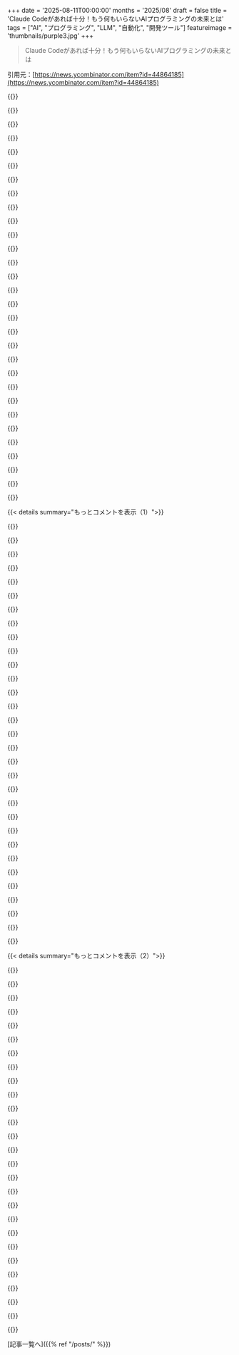 +++
date = '2025-08-11T00:00:00'
months = '2025/08'
draft = false
title = 'Claude Codeがあれば十分！もう何もいらないAIプログラミングの未来とは'
tags = ["AI", "プログラミング", "LLM", "自動化", "開発ツール"]
featureimage = 'thumbnails/purple3.jpg'
+++

> Claude Codeがあれば十分！もう何もいらないAIプログラミングの未来とは

引用元：[https://news.ycombinator.com/item?id=44864185](https://news.ycombinator.com/item?id=44864185)




{{<matomeQuote body="このコメントはAIの実験精神と楽しさに感動したよ。ClaudeをVPSで暴れさせて、専用スクリプトまで作るとか最高じゃん。AIに対するワクワク感が再燃するし、「何でもできる！」って初めてコーディングした時の気持ちが蘇ってきた。すごい記事、シェアありがとう！" userName="epiccoleman" createdAt="2025/08/11 14:30:57" color="#ff33a1">}}




{{<matomeQuote body="俺はClaude CodeみたいなAIツールは使いこなせないね。チャット形式で自分でコントロールする方が好きだし、コードを書くプロセス自体を楽しみたいんだ。マネージャーになれないのも同じ理由。AIエージェントって外向的な人や定型的な人向けでしょ。もし業界がそっちに寄るなら、転職するかも。" userName="georgeburdell" createdAt="2025/08/11 15:37:07" color="">}}




{{<matomeQuote body="「何でもできる！」って言っても、結局Claude APIの利用料がかかるじゃん。AIの利用が普通になると、知識じゃなくてお金が障壁になるのが悲しい。お金がない若い人がプログラミングを学ぶのが難しくなるし、初心者向けのガイドやチュートリアルも減っちゃうかもね。" userName="bkettle" createdAt="2025/08/12 00:16:31" color="#45d325">}}




{{<matomeQuote body="AIエージェントが外向的って意見にはマジで同意しないね。確かにユニークなツールだけど、俺は内向的だし少しADD気味。LLMは自然言語でプログラムできるコンピューターインターフェースって感じだよ。退屈なタスクをLLMに任せて、面白いことに集中できるから、今ソフトウェアエンジニアでいるのは最高だわ！" userName="fsloth" createdAt="2025/08/11 15:59:33" color="#45d325">}}




{{<matomeQuote body="楽しい実験ってのは分かるけどさ、ClaudeにHacker NewsでStartupの宣伝させたり、それ自分でRedditに投稿したりするのは、人間が集まる場所に「クソ」をばら撒いてるのと一緒じゃん？もうこれって、楽しくないし、他の人にとっては迷惑でしかないよ。" userName="pyrale" createdAt="2025/08/11 14:40:56" color="#ff5733">}}




{{<matomeQuote body="LLMが自然言語でプログラムできるインターフェースって言うけど、論理的推論が苦手だからまだ違うね。頼んでも期待通りに動いたり動かなかったり。本当に「プログラミング」って言えるのは、マシンが常に言うことを聞くか、できないと明確に言う時だよ。退屈なタスクをオフロードできるってのも、結局レビューが必要なら、タイピングの手間が省けるだけで、思考は同じくらい必要だわ。まだそこまでじゃないね。" userName="pron" createdAt="2025/08/11 16:52:09" color="#45d325">}}




{{<matomeQuote body="LLMが論理的推論が苦手って結論、どういう経験から出たのか気になるな。俺の経験だと、ほとんどのプログラミングタスクに必要な論理的推論はすごく得意だよ。例えば、「最低のXと最高のYを持つ共通のZをN個のリストから見つけて」って言うだけで、ほとんど正しいコードを即座に出してくれる。コードのレビューはするけど、テスト（AI生成）で正確性を確認するから、ビジネスロジックよりテストケースを調整する方が多いかも。認知的な負担がマジで軽くなるんだ。" userName="keeda" createdAt="2025/08/11 18:10:50" color="#38d3d3">}}




{{<matomeQuote body="Claude Codeは、技術力がある人にはそんなに高くないよ。APIクレジットなら1時間5ドルくらい。プロで使うなら月100ドルのメンバーシップでもいいし、試すだけなら大した出費じゃない。俺にとって大きな疑問は「これで生産性上がるの？」ってこと。まだ結論は出てないけど、アルゴリズムを詳しく指示したり、AIをしっかり見張ったりする必要があるね。でも、APIの詳細調べたり、コード書いたり、デバッグしたりするのは、日々のプログラミングの面倒な部分をかなり減らしてくれるよ。" userName="nostrademons" createdAt="2025/08/12 02:34:40" color="#38d3d3">}}




{{<matomeQuote body="いつの時代も何かしらの障壁はあったじゃん。コンピューターとかインターネットとか本とかさ。AIコーディングが残るなら、それが今の世代の障壁になるだけだよ。人生は公平じゃないし、この人生で公平になることはない。最善を尽くして周りを助けて、世の中の悪いことに囚われすぎないのが一番だね。" userName="infecto" createdAt="2025/08/12 12:52:46" color="">}}




{{<matomeQuote body="この選択肢は好きじゃないけど、オンラインでの交流は、投稿できる場所どこでもすごく強力な本人確認が唯一の進む道に思えるよ。" userName="DrSiemer" createdAt="2025/08/11 14:57:44" color="">}}




{{<matomeQuote body="LLMに簡単な関数頼んだら、めちゃくちゃ間違ってたんだ。まともな人間ならしないミスだよ。酔っ払ってるジュニア開発者と組んでるみたいで、自分の精神的負担を“オフロード”できないね。特に論理的推論が苦手みたい。人のコードは最後しか見ないから、何も信じられないのはつらいよ。信頼できないと他のことに集中できないんだ。" userName="pron" createdAt="2025/08/11 19:42:19" color="#ff5733">}}




{{<matomeQuote body="そのシンプルな関数って何だったの？" userName="kenjackson" createdAt="2025/08/11 23:00:23" color="">}}




{{<matomeQuote body="12歳の頃、PC使うたびに5ドルも払ってなかったな。インターネットにはチュートリアルやチャットルームがいっぱいで、そこから学べたんだ。今の好奇心旺盛な子が、IRCでPerlのゲストブックの書き方を聞きまくってる代わりに“5ドル払ってClaudeに聞け”って言われるのは悲しいね。" userName="eloisius" createdAt="2025/08/12 02:49:24" color="#ff33a1">}}




{{<matomeQuote body="君の例はLLMにロジックをさせたんじゃなくて、君のロジックをコードに翻訳させただけだね。ロジックをさせるってのは、複雑なライトスイッチの問題みたいに、意図的に曖昧な質問をすることだよ。GPT5に聞いたら、『問題の記述が鮮やかだ』って褒められたけど、出した答えもその後に書かせたコードの結果も違ったんだ。" userName="foobarbecue" createdAt="2025/08/12 01:49:04" color="#45d325">}}




{{<matomeQuote body="これはすごい論点だけど、このスレッドからはすぐ脱線するね。僕たちはCGコンテンツがネットを覆い尽くす泥沼に突入していると思う。インターネットのコミュニケーションが成り立たない期間があって、オフラインの時間が長くなるだろう。その後、防御システムが強化されて、安定したバランスを見つけるはずだよ。" userName="the__alchemist" createdAt="2025/08/11 14:50:34" color="#38d3d3">}}




{{<matomeQuote body="覚えてないんだけど、すごく基本的なものだったんだ。10〜15行くらいのルーティンで、1年生の学生なら関連APIを知ってれば3分で書けるようなやつ。僕がモデルに頼んだのは、APIを知らなかったからだよ。記憶が正しければ、if文かループの条件が逆になってたね。" userName="pron" createdAt="2025/08/11 23:56:47" color="">}}




{{<matomeQuote body="うん、僕も昔、インターネットの契約に含まれてたウェブサーバーでPHPをたくさん勉強したんだ。もしあれが無料じゃなかったら、ウェブサイトの作り方もプログラミングも絶対学ばなかっただろうね。親が払ってたインターネット接続の一部だった無料のPHPウェブホスティングがきっかけだったよ。" userName="mickael-kerjean" createdAt="2025/08/12 01:00:02" color="">}}




{{<matomeQuote body="そうそう、誰がお金払うの？ 僕もローカルでオープンモデルをたくさん動かしてるけど、電気代だけで済むのが良いね。引退してるから、Claudeみたいに高額なツールに長期的に縛られたくないんだ。いろんなサービスを試すのも楽しいし。Ollamaに月20ドル払ってGPT-OSS-120Bを速く動かしてるんだけど、価値あるかって言われると微妙かな。安いAPIも好きだよ。多くのAI企業が赤字経営なのは、消費者を誤解させてて違法だと思うね。" userName="mark_l_watson" createdAt="2025/08/12 03:39:16" color="#ff5733">}}




{{<matomeQuote body="12歳の頃の僕もそうだったけど、PCは今の5500ドルくらいしたんだ。きっと両親が僕らをすごく愛してくれてて、当時のPCの初期費用を払う余裕があったんだろうね。僕の7歳の息子にプログラミングのために毎回5ドル払わせる気はないけど（絶対にクレジットカードは渡さないよ）、月20ドルのClaudeサブスクなら検討できるな。NetflixやDisney+より安いしね。" userName="nostrademons" createdAt="2025/08/12 02:55:21" color="#38d3d3">}}




{{<matomeQuote body="慈善活動での資金集めって、PCみたいな設備投資は簡単だけど、LLMのトークンみたいな運営費はマジ無理ゲーなんだよな。昔は中古PCでプログラミングに興味を持てたけど、今はChatGPT-4とか使えないから、もうそれもできないんだ。" userName="xnorswap" createdAt="2025/08/12 13:35:16" color="#ff33a1">}}




{{<matomeQuote body="LLMインフラ企業が赤字経営なのは、消費者欺いてるから違法にすべきだよ。価格ダンピングって違法なのに、テック業界はVCマネーでずっとこれやってんの、マジで意味わかんねぇ。多くのスタートアップがこのクソみたいなやり方で成り上がってきたんだぜ…" userName="piva00" createdAt="2025/08/12 08:15:05" color="">}}




{{<matomeQuote body="そういうのもAIで自動化できるっしょ。「Claude、俺になりすまして代わりにやってくれ」って言えば済む話じゃん。" userName="xnorswap" createdAt="2025/08/11 15:05:39" color="">}}




{{<matomeQuote body="「Price dumping」って経済用語としては一般的じゃないよ。「Dumping」は国際貿易の用語で意味が違うんだよな: https://en.m.wikipedia.org/wiki/Dumping_(pricing_policy)<br>VC資金で赤字価格にするのは消費者には良いこと。大手企業が赤字価格にするのは反競争的って見方もできるね。GeminiがOpenAIの価格を下げてるのは良いけど、OpenAIの成長は止めたかもな。" userName="nl" createdAt="2025/08/12 09:57:06" color="#38d3d3">}}




{{<matomeQuote body="FidoNet時代は、身分証明が必要で実名だったから、オンラインでのやり取りに注意を払ってたんだ。インターネットの匿名性には、良い面も悪い面もあって衝撃的だったな。将来的には、政府のIDサービスがサイトごとにIDを生成して、一度ブラックリスト入りしたら新しいIDは作れないみたいな、中央認証システムに戻るかもね。" userName="postexitus" createdAt="2025/08/11 15:37:46" color="#38d3d3">}}




{{<matomeQuote body="無料のLLMモデルはたくさんあるんだぜ。有料版に匹敵するのも多いしね。Qwen Coderはタダで使えるし[1]、Apple Silicon MacやiPadがあれば、この秋にはAppleの30億パラメータFoundation Modelsが無料で使えるようになる[2]。Swift Playgroundも無料ダウンロードだし[3]、Appleは学校向けのカリキュラムも用意してるんだ。LLMへのアクセスも統合されるだろうね。" userName="alwillis" createdAt="2025/08/12 03:58:04" color="#45d325">}}




{{<matomeQuote body="俺もちょっとADD気味なんだ。面白いコーディングは好きだけど、退屈なタスクはマジで苦痛で。でもLLMに boilerplateな作業を任せられるのはADD持ちには最高だね。プロトタイプ段階の興奮が過ぎた後もLLMが助けてくれるから、プロジェクトを最後まで終わらせられるんだ。" userName="klipklop" createdAt="2025/08/11 17:29:29" color="#45d325">}}




{{<matomeQuote body="ツールなしで適当なAGI（人間）に聞いても、平均的にはAIの方が優れてると思うよ。Pythonシェルを使わせたとしても、たぶん人間の方が成績悪いんじゃね？GoogleのIMOモデルならパスできる気がするけど、検証する術がないんだよな。" userName="cma" createdAt="2025/08/12 02:09:19" color="">}}




{{<matomeQuote body="LLMはどんどん安くなって、すぐ「タダ同然」になるだろうね。そしたらプログラミングはAIが全部やるようになって、人間はいらなくなる。この業界であと2〜5年の命だと思って楽しもうぜ。" userName="block_dagger" createdAt="2025/08/12 09:52:12" color="">}}




{{<matomeQuote body="月100ドルも払って、生産性上がるかどうかもわかんないのに、なんで払うんだよ？100ドルをトイレに流して、数日も人生をドブに捨てる気か？" userName="hdjrudni" createdAt="2025/08/12 03:17:27" color="">}}




{{<matomeQuote body="俺の考えだけど、信頼のWebシステムが広まってほしいな。もしお前のWeb内の誰かが特定のURL（これは人間が作ったものだ）を保証したら、ブラウザでそれがわかるようになるんだ。" userName="theshrike79" createdAt="2025/08/11 15:36:08" color="#ff33a1">}}




{{< details summary="もっとコメントを表示（1）">}}

{{<matomeQuote body="貧しい中でコードを学んだ経験から言うと、PCだけあればいいのと、それに加えて毎月何十ドルものサブスクが必要なのは大違いだ。将来それが普通になるかもしれないってのは、すごくがっかりするよ。" userName="rurp" createdAt="2025/08/12 15:54:22" color="#45d325">}}




{{<matomeQuote body="AIコーディング、マジでビビるわ。数ヶ月前、新人エンジニアを採用したんだけど、技術面接した9人のうちAIなしで動けたのは2人だけだった。残りはAI頼りで、それがなくなると、Ecto（俺たちのPhoenixアプリ）で基本的なSQLクエリすら書けなかったんだ。AI生成コードのトレードオフについて聞いても、一人を除いて全く分かってなかったよ。" userName="cultofmetatron" createdAt="2025/08/11 18:14:07" color="#ff33a1">}}




{{<matomeQuote body="ちょっと話がそれるけど、最近の若いプロのエンジニアはSQLを全く知らないのが普通になってる気がする。マイクロサービスでDBを直接触らない専門化やNoSQLの普及が原因で、5年前には考えられなかったくらいSQLのスキルが地味になっちゃったんだよな。" userName="runako" createdAt="2025/08/11 18:59:41" color="#ff5c5c">}}




{{<matomeQuote body="10年フルスタックやっててSQL構文は知ってるけど、数年前の面接で「ユーザーと投稿のリレーションを作れ」って聞かれて、RailsとかPrismaでやろうとしたら「SQLで書け」って言われたんだ。結局その仕事はもらえなかったけど、未だにどう答えるべきか分からん。俺はNoSQLやORMでいろんな機能を作ってきたし、平均的なスタートアップならSQL直書きは不要だと思う。リンクリストの逆転問題みたいに、直接使わなくても周辺の問題解決に役立つかもしれないけど、良いプログラマーかどうかの基準にはならないと思うな。" userName="abustamam" createdAt="2025/08/12 04:23:12" color="#45d325">}}




{{<matomeQuote body="GoogleもLSPもPCもなしで、CTEを鉛筆で書けってか？<br>もちろん大げさだけど、言いたいことはわかるよ。でも俺は、今どきのAIを最大限に活用できる（適当なVibeコーディングじゃない）人を雇いたいね。補助なしで手動で作業したり、ホワイトボードでFizz Buzzできる人よりそっちの方がいい。" userName="danielbln" createdAt="2025/08/11 18:41:17" color="#ff5c5c">}}




{{<matomeQuote body="俺が頑固な老人に聞こえるかもだけど、SQLデータベースとやり取りするソフトを書くのが主な仕事なら、そのDBと直接どうやり取りするか理解すべきだと思うんだ。頻繁に使うからじゃなくて、ORMが抽象化してるものを理解すれば、より賢く抽象化を使えて、DB管理者も困らないからな。" userName="jon-wood" createdAt="2025/08/12 10:51:57" color="#38d3d3">}}




{{<matomeQuote body="2013年に始めた前の職場で、この傾向をすごく感じるようになったんだ。俺たちはRailsの店だったんだけど、2016年頃には新人たちのほとんどがSQLクエリの書き方を知らないことに気づいたんだよ。" userName="ElCapitanMarkla" createdAt="2025/08/11 19:32:07" color="#45d325">}}




{{<matomeQuote body="『ほとんどの新人採用者がSQLクエリの書き方を知らない』って話だけど、それがRailsが遅いって思われる理由かもな。うちの統合パートナーや顧客は、システムがめちゃくちゃ速くて効率的だって常に驚いてるよ。秘密は、俺がSQLクエリの書き方をちゃんと知ってるってことさ。API層でやるようなロジックの多くをクエリに押し込めることができるんだ。適切なインデックスがあれば、APIサーバーにデータを引っ張ってきて、下手なデータ変換するより、はるかに速くなるぜ。" userName="cultofmetatron" createdAt="2025/08/11 20:23:03" color="#ff33a1">}}




{{<matomeQuote body="俺が関わったORMを使ってるプロジェクトは全部クソだったし、ORMが大きな原因だ。俺はORMが嫌いだし、いつでもSQLを選ぶね。自分のプロジェクトではORMはほとんど選ばない。ORMをうまく扱える人もいるのはわかるけど、俺はできないし、ちゃんとできてる人も見たことない。この問題には過激な意見もあるってことだね。ORMを好みSQLを知るのを避ける人とは一緒に働きたくないし、向こうも同じだろうな。誰かがSQLを低レベルって呼ぶのは本当に変だ。SQLは業界で利用できる最高レベルの言語で、普通のプログラミング言語よりはるかに上位だよ。" userName="vbezhenar" createdAt="2025/08/12 09:33:11" color="#38d3d3">}}




{{<matomeQuote body="俺、これに身に覚えあるわ。業界歴10年以上なのに、SQLがほとんど書けないんだよね。大学のデータベースの授業でクエリを自分でいっぱい書いてたのにさ。アドホックなクエリ以外で自分でデータベースを扱うことって、マジでないんだよな。" userName="ASinclair" createdAt="2025/08/12 00:44:59" color="#38d3d3">}}




{{<matomeQuote body="へぇ、ORM好きなのはTypeScriptの型生成があるからだな。ORM使わない会社で働いたことないからそりゃ好きだけど、もし生SQL使ってる会社だったら、諦めてちゃんとSQL学ぶだろうね。SQLが低レベルって話だけど、俺はTypeScript使ってるからDBと直接やり取りするSQLはTSと比べると低レベルに見えるよ。普通のプログラミング言語ってのが何指してるのか分からないけどさ。" userName="abustamam" createdAt="2025/08/12 13:48:38" color="#785bff">}}




{{<matomeQuote body="俺もだよ、クエリ書くのがマジで嫌いだから避けてる。文法がなんか肌に合わないんだよな、特にMySQL/Postgres/MSSQLとかをしょっちゅう切り替える必要あるときとかさ。パフォーマンスが問題にならないなら、可能な限りORM使うね。" userName="phito" createdAt="2025/08/12 08:35:24" color="">}}




{{<matomeQuote body="DBサーバー側で最適化してて、Rubyでデータ操作するのが非効率なら、Railsが遅いってこと、あんた実際に確認したってことね。" userName="mirkodrummer" createdAt="2025/08/11 22:44:10" color="">}}




{{<matomeQuote body="ポイントはさ、十分深いレベルで物事を理解してないと、AIから何も引き出せないってことじゃない？" userName="dnoberon" createdAt="2025/08/11 19:06:09" color="#ff5733">}}




{{<matomeQuote body="AIは新しいこと学ぶのをめっちゃ速くしてくれるよ。単なるツールなんだからさ。" userName="lvl155" createdAt="2025/08/11 21:54:00" color="#ff5c5c">}}




{{<matomeQuote body="たぶん、postsとusersテーブルで外部キー作るってことだろうね。RailsやPrismaにSQLマイグレーションツールはないの？インタビューで提案してたことやった後の`rails db:migrate`みたいなもんかな。SQLだとこう書けるよ。<br>```<br>ALTER TABLE posts<br>ADD COLUMN user_id INT,<br>ADD CONSTRAINT fk_user<br>FOREIGN KEY (user_id)<br>REFERENCES users(id);<br>```<br>彼が意図してたかは分かんないけど、俺はすぐこれ思いついたね。複雑なデータ取得だとORMsより生SQLの方がずっと速いことあるから、ちょっとは学んでおくことを勧めるよ。" userName="Zizizizz" createdAt="2025/08/12 05:56:31" color="#ff5c5c">}}




{{<matomeQuote body="それは論理的な順序が間違ってるからだよ。本当はFROM、WHERE、SELECTの順であるべきなんだ。多くのORMは正しい順序を使うから、俺はSQLエキスパートだけど最初は違和感あったな。多分君は逆の問題で、SQLが君のメンタルモデルに合ってないんだね。LIMIT/TOPやGROUP BYを追加するとさらにひどくなる。SQLは素晴らしいけど、論理的には一貫性がない。SQL ServerのUPDATEはもっと変だよ。例：<br>UPDATE u SET u.Type = ’Bar’ FROM Users u JOIN Company c on u.companyId = c.id WHERE c.name = ’Baz’" userName="mattmanser" createdAt="2025/08/12 12:06:23" color="#38d3d3">}}




{{<matomeQuote body="俺なら”間違ったことを超速で学ぶ”って言うね。でも実際、学習って速いプロセスじゃないんだよ。むしろ、深い知識を習得するには時間と献身が必要な、すごくゆっくりした旅なんだ。LLMが正しい出力したとしても、君の中に残るような学びにはならないだろうね。" userName="mirkodrummer" createdAt="2025/08/11 22:41:55" color="#45d325">}}




{{<matomeQuote body="厳しいこと言うけど、それただの無知に聞こえるよ。LLMは特に開発者にとって、学習プロセスをスピードアップさせる素晴らしいツールになり得るんだ。昔はドキュメントやコードを半日かけて調べてたブロックも、LLMが乗り越える手助けをしてくれるんだからさ。" userName="lvl155" createdAt="2025/08/12 12:29:55" color="#45d325">}}




{{<matomeQuote body="長年SQLを手動で書いてきたけど、半年触ってないとググらないと書き方忘れてたよ。学習した構文を書かせるのは、面接の悪いテクニックだね。" userName="jama211" createdAt="2025/08/12 08:50:51" color="#38d3d3">}}




{{<matomeQuote body="ectoは気に入ると思うよ。ElixirのSQL記述用DSLで、君が挙げたSQLの問題点を全部解決してくれるんだ。" userName="cultofmetatron" createdAt="2025/08/12 15:54:29" color="#ff5733">}}




{{<matomeQuote body="5年間ORMなしの職場で働いてたけど、ORMのある会社に行ったら苦労したよ。ORMが邪魔で、効率的なSQLを知っててもORMにまともなSQLを生成させるのはほぼ不可能だった。<br>だから、チャンスがあればORMなしを推すし、専門知識があるならそれがいい。でも、booleanカラムにインデックスを貼るべきじゃない理由を知らないなら、ORMに頼るべきだね。" userName="withinboredom" createdAt="2025/08/13 08:25:20" color="#ff5c5c">}}




{{<matomeQuote body="コンパイラやインタプリタが生成するコードについて聞いても、みんなポカンとするよ。最近のゲーム開発者もアセンブリを知らない。<br>手動でアセンブリを調整する人もまだ必要だけど、ほとんどのコーディングは機能要件を満たすことだから、AIを使うかどうかにかかわらずツールを使うのが賢明な道だね。" userName="kenjackson" createdAt="2025/08/11 23:12:14" color="#ff5733">}}




{{<matomeQuote body="同意するよ。でも、多くの会社が面接で似たようなことするから、結局全部知っておくしかないんだろうね。" userName="abustamam" createdAt="2025/08/12 13:53:32" color="">}}




{{<matomeQuote body="建設的な意見として、いくつか勉強すべき分野を提案するよ。<br>・プログラミング言語の相対速度: https://github.com/niklas-heer/speed-comparison<br>・データベースのインデックス: https://stackoverflow.com/questions/1108/how-does-database-i...<br>・みんなが知るべき数値: https://news.ycombinator.com/item?id=39658138<br>あと、データベースはCで書かれてることが多いってことも覚えておくといいよ。" userName="runako" createdAt="2025/08/11 23:31:28" color="#ff33a1">}}




{{<matomeQuote body="ほとんどのORMには生のSQLを書ける特別なメソッドがあるよ。使いやすいとは言えないけど、緊急手段としては使える。どのORMを使っていたの？" userName="abustamam" createdAt="2025/08/13 14:08:10" color="#ff33a1">}}




{{<matomeQuote body="昔は空港で待ってる間、鉛筆でPerlスクリプトを書いてたなあ。" userName="timeon" createdAt="2025/08/11 21:12:52" color="">}}




{{<matomeQuote body="無知に聞こえるかもしれないけど、知識をLLMに丸投げすると無知なままだよ。学習は終わりのない旅だ。古くなった知識を持つ非決定論的な確率的圧縮器と問題をチャットするのはいいけど、それを教育とは呼ばないでほしいね。成功するのはチャットスキルじゃなくて、核心的な専門知識だよ。もちろん、深い専門知識があればAIが面倒な詳細を埋めてくれる恩恵は受けられるし、AIに反対しているわけじゃないよ。" userName="mirkodrummer" createdAt="2025/08/12 13:19:25" color="#785bff">}}




{{<matomeQuote body="運良く最近勉強したことを質問してきた会社に採用されるか、それが君に一番合う会社じゃないかもしれない。もしくは、ソフトウェアエンジニアのキャリア後半で選択肢があれば、悪い面接プロセスを持つ会社は断ればいい。個人的にはこの方法が好きだけど、贅沢な話だね。" userName="jama211" createdAt="2025/08/12 19:31:38" color="#ff33a1">}}




{{<matomeQuote body="俺はフロントエンド開発者だけど、バックエンドのSQLスキルは自分と同じくらいかな。ORMでDB操作するけど、SQLの知識があればクエリ最適化（インデックス追加とか）に役立つのは確か。でもSQLはバックエンドの仕事だと思ってるよ。基本的なSQLはわかるけど、ほとんど書かないから熟練とは言えないね。" userName="abustamam" createdAt="2025/08/12 13:44:42" color="#ff5c5c">}}

{{</details>}}




{{< details summary="もっとコメントを表示（2）">}}

{{<matomeQuote body="1年前に採用で同じことあったよ。コーディング提出で結構フィルターされたし、面接でもすぐわかったんだ。最近LLMの利用が増えてて、新しいモデルも出てきてるから、また採用するのがマジで憂鬱だわ。" userName="paffdragon" createdAt="2025/08/12 03:52:49" color="">}}




{{<matomeQuote body="変な感じだけど、SQLは20年前大学で最初に教わった言語だよ。forループより前だったし。今でも毎日一番使ってる言語なんだ。" userName="ggregoire" createdAt="2025/08/11 22:34:43" color="">}}




{{<matomeQuote body="「＞ export IS_SANDBOX=1 && claude --dangerously-skip-permissions」って書いたけど、IS_SANDBOX=1 claude --dangerously-skip-permissionsで短くできるよ。exportとか&&はいらないし、変数がそのコマンドだけ有効になるのがよくあるケースだね。<br>Claudeに退屈な作業をさせるとトークン食いまくるから、スクリプトを書かせてやらせるべき！JSONファイルや銀行明細の変更で経験済みだよ。" userName="js2" createdAt="2025/08/11 15:43:00" color="#45d325">}}




{{<matomeQuote body="これ！10000行のCSSファイルで色置換をClaudeにやらせたら酷くてトークン食いまくりだったんだ。スクリプト書かせて実行させたら、一瞬で終わったよ。AIに正しい質問をするのが本当に大事だね。" userName="jama211" createdAt="2025/08/12 08:57:57" color="#785bff">}}




{{<matomeQuote body="実は、Claudeが自分でそうやってるのを何回か見てて、俺もそのアイデアをもらったんだ。" userName="jofzar" createdAt="2025/08/12 12:50:59" color="">}}




{{<matomeQuote body="「無限の忍耐で退屈なタスクをこなしてトークン食いまくるから、AIにスクリプト書かせるべき」って話、めっちゃ面白いね。シェアしてくれてありがとう！" userName="Dragonai" createdAt="2025/08/11 20:20:54" color="">}}




{{<matomeQuote body="&&の前に環境変数を置くのって、うまくいくの？俺の記憶だと、いつもダメだったんだけどな。" userName="indigodaddy" createdAt="2025/08/11 16:03:47" color="">}}




{{<matomeQuote body="うまくいくのはexportしてるからだよ。VAR=foo barは実行時かサブシェルだけだけど、export VAR=foo && barだと、現在の環境に追加してからbarが実行されるんだ。でもこれ、変数が残りっぱなしになるから危険だよ。" userName="DiabloD3" createdAt="2025/08/11 16:27:50" color="#ff5733">}}




{{<matomeQuote body="なるほど、それが間違ってたのか。ありがとう！一時的にexportして変数が残りっぱなしになるのは嫌だから、ワンオフならexportしない方がいいってのは納得だわ。" userName="indigodaddy" createdAt="2025/08/11 16:28:47" color="">}}




{{<matomeQuote body="『env』を使えばもっと汎用的に環境変数を設定できるよ。『FOO=bar』みたいなプレフィックスはfishシェルとか一部のシェルでは動かないけど、上のやり方ならどこでも動くんだ。" userName="kiitos" createdAt="2025/08/11 20:08:25" color="#45d325">}}




{{<matomeQuote body="fishシェルでも今はもうそんなことはないよ。今のバージョンではちゃんと動くし、俺もよく『env』をつけずにあの人気のある構文をエイリアスで使ってるからね。" userName="rirze" createdAt="2025/08/11 20:26:21" color="#ff5733">}}




{{<matomeQuote body="もっと短くするなら『rm -rf /』でよくね？" userName="ActionHank" createdAt="2025/08/11 17:45:34" color="">}}




{{<matomeQuote body="もし俺がセキュリティに関わってる部署にいたら、権限チェックなしのコーディングエージェントを本番サーバーで動かしてるのを見たら、めちゃくちゃ怒鳴りつけるぞ！うちの店が自分で作ったわけじゃないコーディングエージェントなら尚更だね。" userName="tptacek" createdAt="2025/08/11 15:16:30" color="#38d3d3">}}




{{<matomeQuote body="著者は最初から親切に「読むのをやめてください」って言ってるじゃん。「本番サーバーとか大事な開発マシンでも『dangerously skip permissions』を常に実行してね。もしあなたがインフォセックの人なら、ここで読むのをやめてもいいかもしれません。この記事の続きはあなたをこれ以上幸せにしないでしょう」って。" userName="sylens" createdAt="2025/08/11 15:24:22" color="">}}




{{<matomeQuote body="「これに抵抗があるなら、読むのをやめろ」なんてありえない。他人の無謀なリスク、いやリスクを故意に無視する態度は、俺たちの問題なんだ。<br>1. 外部性だね。セキュリティ侵害、サービス濫用、リソース枯渇、そして（たとえ0.01%の確率だと思っても）暴走AIが箱から出ることも含むんだ。*<br>2. 社会的伝染だよ。たとえ一人がリスクを考えて許容したとしても、他の人は何も考えずにそのまま真似しちゃうことが多いんだ。俺たちも結局はちょっと進化したサルなんだから。<br>結局のところ、これは確率の話だよ。攻撃ツリーをじっくり考えるのに15分かける人がどれだけいる？それどころか、「なんか変な感じがする…たぶん潜在意識が何か伝えようとしてるのかも…もしかしたらこの不快感には理性的な根拠があるのかも…もしかしたらみんなが警告してるのには理由があるのかも」っていう心の声に1分でも耳を傾ける人がどれだけいる？<br>覚えておいてほしいのは、これは「あなたの自由」とか「あなたのリスク許容度」とか、誰かに指図されたくないっていうあなたの政治哲学の原則だけの話じゃないってこと。あなたがすることは他の人にも影響を与える可能性があるんだから、その責任を負うべきだよ。あなたが他人の意見を気にしなくても、反発が起こらないわけじゃないんだから。<br>* https://www.aisafetybook.com/textbook/rogue-ai" userName="xpe" createdAt="2025/08/12 13:30:14" color="#38d3d3">}}




{{<matomeQuote body="注目を集めるにはちょっと誇張が必要だからね。でも「インターンやジュニアデベロッパーに監視付きでアクセスさせるなら、ClaudeにもOKかな」って思うようになってきたよ。多くのインフォセックの人たちは、実際の『最悪の事態』っていうインパクトやリスク要因からかけ離れた、悪しき慣習についての意見ばっかり持ってるのがムカつくね。ボーイング737を着陸させる管制塔で何か危険なことをやるわけじゃないし、シンプルな重要じゃないCRUDアプリなら、トレードオフはアリだろ。" userName="sixhobbits" createdAt="2025/08/11 15:29:28" color="#785bff">}}




{{<matomeQuote body="なんで本番サーバーでの実行を明示的に推奨するんだ？ジュニアエンジニアみたいに、開発環境やステージング環境でテストする方法を教えるべきじゃないのか？" userName="Thrymr" createdAt="2025/08/11 16:56:43" color="#785bff">}}




{{<matomeQuote body="ジュニアには危険な領域でも経験させるのは、彼らが学ぶためだからだよ。でも、今のAIには当てはまらないね。" userName="nvch" createdAt="2025/08/11 15:34:27" color="#38d3d3">}}




{{<matomeQuote body="それって、根本的に間違ってると思うな。初期のデベロッパーが学ぶためにセキュリティポリシーを迂回させるなんてことはしないし、AIのワークフローやツールの開発自体が学習プロセスなんだから。" userName="tptacek" createdAt="2025/08/11 15:51:35" color="#785bff">}}




{{<matomeQuote body="＞昔、F500で働いてた時、新米開発者にはセキュリティポリシーが適用されない「研究環境」があったんだって。機密データにはアクセスできないけど、ほとんど実稼働環境と一緒だったよ。" userName="lmm" createdAt="2025/08/12 05:26:53" color="#45d325">}}




{{<matomeQuote body="俺のワークフローも似てるよ。rootで--dangerously-skip-permissionsを使うのも大好き！複数のClaude Codeインスタンスで並行作業することもあるね。俺のラッパープロジェクトagent-sandbox、https://github.com/release-engineers/agent-sandbox 、興味ある？Claude Codeをコンテナ化して、ワークスペースのコピーとファイアウォール/プロキシで特定のサイトしかアクセスできないようにしてるんだ。リスクも少ないし、出力は`.patch`ファイルだからgit applyする前に検査できるよ。" userName="philipp-gayret" createdAt="2025/08/11 21:00:59" color="#ff5c5c">}}




{{<matomeQuote body="筆者（返信してた人も）は間違ってたのかもね。AnthropicがClaude Codeを賢くしたのは5日前で、情報が多すぎるのも無理はないよ。新しいコマンドは`/security-review`で、ウェブアプリのPRやコミット前に使うべきだね。このプロンプト→https://raw.githubusercontent.com/anthropics/claude-code-sec... を使えば、Claudeのコードはインターンどころか、ほとんどのデベロッパーのコードよりセキュリティに気を配れるようになるよ。KusariやSnykみたいなツールも実行してね。" userName="Terretta" createdAt="2025/08/11 16:14:09" color="#ff33a1">}}




{{<matomeQuote body="LLMって、自分が発見したことの自信度をどうやって決めるんだろうね？" userName="yahoozoo" createdAt="2025/08/12 11:28:14" color="">}}




{{<matomeQuote body="fly.ioはいくらか”カウボーイ精神”を容認してるっぽいから、彼らからの特定のアドバイスは真剣に受け止めた方がいいかもね。" userName="indigodaddy" createdAt="2025/08/11 16:07:52" color="">}}




{{<matomeQuote body="俺たちは”カウボーイ精神”にはかなり抵抗があるよ。うちは野心的な問題を解決してる小さなチームなんだ。成熟度への懸念が製品評価に影響するのは良いけど、俺たちの人間性やプロセスへの評価に使うのは絶対にダメだよ。" userName="tptacek" createdAt="2025/08/11 17:01:00" color="#ff5c5c">}}




{{<matomeQuote body="ごめん、たぶんflyは特定の状況で責任を持って”速く動く”ことを恐れてないって言いたかっただけなんだ。気分を害したならごめんね、悪意は全くなかったんだ（むしろ逆だよ）。結局、flyのセキュリティスタンスは注目すべきだって伝えたかったんだ。" userName="indigodaddy" createdAt="2025/08/11 17:17:29" color="">}}

{{</details>}}



[記事一覧へ]({{% ref "/posts/" %}})
